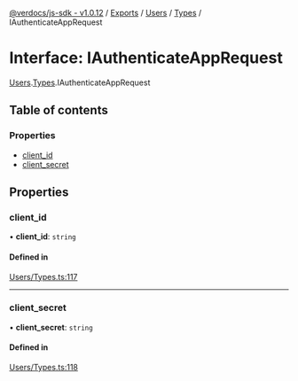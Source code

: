 [@verdocs/js-sdk - v1.0.12](../README.md) / [Exports](../modules.md) / [Users](../modules/Users.md) / [Types](../modules/Users.Types.md) / IAuthenticateAppRequest

# Interface: IAuthenticateAppRequest

[Users](../modules/Users.md).[Types](../modules/Users.Types.md).IAuthenticateAppRequest

## Table of contents

### Properties

- [client_id](Users.Types.IAuthenticateAppRequest.md#client_id)
- [client_secret](Users.Types.IAuthenticateAppRequest.md#client_secret)

## Properties

### client\_id

• **client\_id**: `string`

#### Defined in

[Users/Types.ts:117](https://github.com/Verdocs/js-sdk/blob/main/src/Users/Types.ts#L117)

___

### client\_secret

• **client\_secret**: `string`

#### Defined in

[Users/Types.ts:118](https://github.com/Verdocs/js-sdk/blob/main/src/Users/Types.ts#L118)
